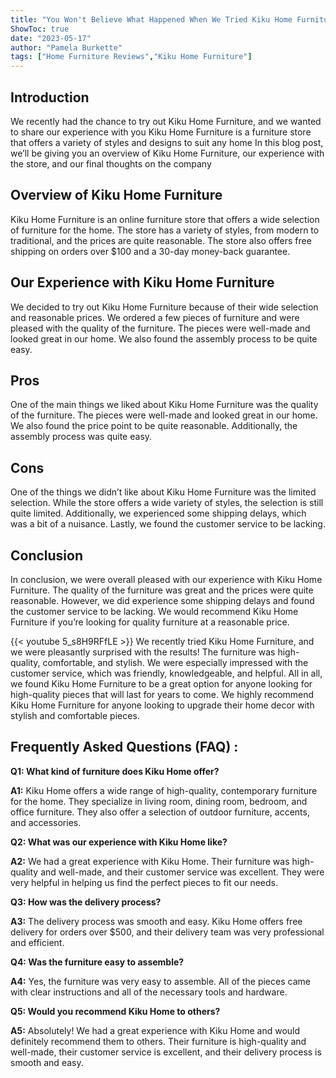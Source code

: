 ```yaml
---
title: "You Won't Believe What Happened When We Tried Kiku Home Furniture - Our Review!"
ShowToc: true 
date: "2023-05-17"
author: "Pamela Burkette" 
tags: ["Home Furniture Reviews","Kiku Home Furniture"]
---
```

## Introduction

We recently had the chance to try out Kiku Home Furniture, and we wanted to share our experience with you Kiku Home Furniture is a furniture store that offers a variety of styles and designs to suit any home In this blog post, we’ll be giving you an overview of Kiku Home Furniture, our experience with the store, and our final thoughts on the company

## Overview of Kiku Home Furniture

Kiku Home Furniture is an online furniture store that offers a wide selection of furniture for the home. The store has a variety of styles, from modern to traditional, and the prices are quite reasonable. The store also offers free shipping on orders over $100 and a 30-day money-back guarantee.

## Our Experience with Kiku Home Furniture

We decided to try out Kiku Home Furniture because of their wide selection and reasonable prices. We ordered a few pieces of furniture and were pleased with the quality of the furniture. The pieces were well-made and looked great in our home. We also found the assembly process to be quite easy.

## Pros

One of the main things we liked about Kiku Home Furniture was the quality of the furniture. The pieces were well-made and looked great in our home. We also found the price point to be quite reasonable. Additionally, the assembly process was quite easy.

## Cons

One of the things we didn’t like about Kiku Home Furniture was the limited selection. While the store offers a wide variety of styles, the selection is still quite limited. Additionally, we experienced some shipping delays, which was a bit of a nuisance. Lastly, we found the customer service to be lacking.

## Conclusion

In conclusion, we were overall pleased with our experience with Kiku Home Furniture. The quality of the furniture was great and the prices were quite reasonable. However, we did experience some shipping delays and found the customer service to be lacking. We would recommend Kiku Home Furniture if you’re looking for quality furniture at a reasonable price.

{{< youtube 5_s8H9RFfLE >}} 
We recently tried Kiku Home Furniture, and we were pleasantly surprised with the results! The furniture was high-quality, comfortable, and stylish. We were especially impressed with the customer service, which was friendly, knowledgeable, and helpful. All in all, we found Kiku Home Furniture to be a great option for anyone looking for high-quality pieces that will last for years to come. We highly recommend Kiku Home Furniture for anyone looking to upgrade their home decor with stylish and comfortable pieces.

## Frequently Asked Questions (FAQ) :
**Q1: What kind of furniture does Kiku Home offer?**

**A1:** Kiku Home offers a wide range of high-quality, contemporary furniture for the home. They specialize in living room, dining room, bedroom, and office furniture. They also offer a selection of outdoor furniture, accents, and accessories. 

**Q2: What was our experience with Kiku Home like?**

**A2:** We had a great experience with Kiku Home. Their furniture was high-quality and well-made, and their customer service was excellent. They were very helpful in helping us find the perfect pieces to fit our needs. 

**Q3: How was the delivery process?**

**A3:** The delivery process was smooth and easy. Kiku Home offers free delivery for orders over $500, and their delivery team was very professional and efficient. 

**Q4: Was the furniture easy to assemble?**

**A4:** Yes, the furniture was very easy to assemble. All of the pieces came with clear instructions and all of the necessary tools and hardware. 

**Q5: Would you recommend Kiku Home to others?**

**A5:** Absolutely! We had a great experience with Kiku Home and would definitely recommend them to others. Their furniture is high-quality and well-made, their customer service is excellent, and their delivery process is smooth and easy.



